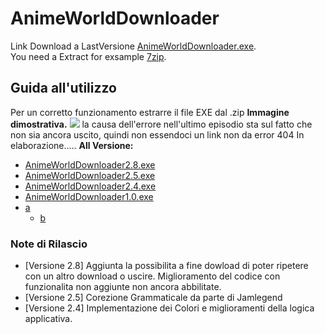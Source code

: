 # AnimeWorldDownloader
Link Download a LastVersione [AnimeWorldDownloader.exe](https://puu.sh/D3sxu/23bab32ff5.zip). <br>
You need a Extract for exsample [7zip](https://www.7-zip.org/).

## Guida all'utilizzo
Per un corretto funzionamento estrarre il file EXE dal .zip
**Immagine dimostrativa.**
![](https://puu.sh/D5G4v/6b12e3033f.jpg)
la causa dell'errore nell'ultimo episodio sta sul fatto che non sia ancora uscito, quindi non essendoci un link non da error 404 
In elaborazione.....
**All Versione:**
- [AnimeWorldDownloader2.8.exe](https://puu.sh/D3sxu/23bab32ff5.zip)
- [AnimeWorldDownloader2.5.exe](https://puu.sh/D2tGW/ccb612501c.7z)
- [AnimeWorldDownloader2.4.exe](https://puu.sh/D2s9g/4539aaccd2.zip)
- [AnimeWorldDownloader1.0.exe](https://puu.sh/D1VgY/c9003a87f0.7z)
- [a](#)
  - [b](#b)

### Note di Rilascio
 - [Versione 2.8]
    Aggiunta la possibilita a fine dowload di poter ripetere con un altro download o uscire. 
    Miglioramento del codice con funzionalita non aggiunte non ancora abbilitate.
 - [Versione 2.5]
    Corezione Grammaticale da parte di Jamlegend
 - [Versione 2.4]
    Implementazione dei Colori e miglioramenti della logica applicativa.
    <br>
